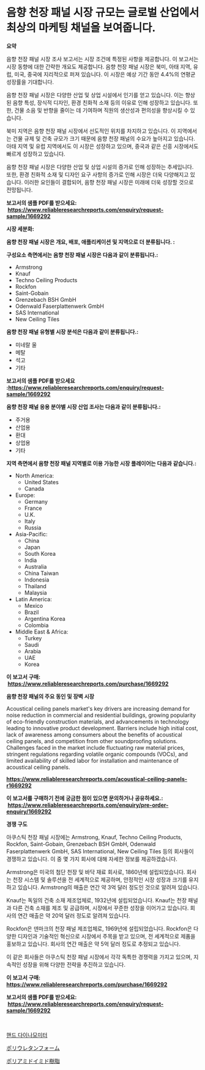 <p><h1>음향 천장 패널 시장 규모는 글로벌 산업에서 최상의 마케팅 채널을 보여줍니다.</h1></p><p><strong>요약</strong></p>
<p><p>음향 천장 패널 시장 조사 보고서는 시장 조건에 특정된 사항을 제공합니다. 이 보고서는 시장 동향에 대한 간략한 개요도 제공합니다. 음향 천장 패널 시장은 북미, 아태 지역, 유럽, 미국, 중국에 지리적으로 퍼져 있습니다. 이 시장은 예상 기간 동안 4.4%의 연평균 성장률을 기대합니다.</p><p>음향 천장 패널 시장은 다양한 산업 및 상업 시설에서 인기를 얻고 있습니다. 이는 향상된 음향 특성, 장식적 디자인, 환경 친화적 소재 등의 이유로 인해 성장하고 있습니다. 또한, 건물 소음 및 반향을 줄이는 데 기여하며 직원의 생산성과 편의성을 향상시킬 수 있습니다.</p><p>북미 지역은 음향 천장 패널 시장에서 선도적인 위치를 차지하고 있습니다. 이 지역에서는 건물 규제 및 건축 규모가 크기 때문에 음향 천장 패널의 수요가 높아지고 있습니다. 아태 지역 및 유럽 지역에서도 이 시장은 성장하고 있으며, 중국과 같은 신흥 시장에서도 빠르게 성장하고 있습니다.</p><p>음향 천장 패널 시장은 다양한 산업 및 상업 시설의 증가로 인해 성장하는 추세입니다. 또한, 환경 친화적 소재 및 디자인 요구 사항의 증가로 인해 시장은 더욱 다양해지고 있습니다. 이러한 요인들이 결합되어, 음향 천장 패널 시장은 미래에 더욱 성장할 것으로 전망됩니다.</p></p>
<p><strong>보고서의 샘플 PDF를 받으세요: &nbsp;<a href="https://www.reliableresearchreports.com/enquiry/request-sample/1669292">https://www.reliableresearchreports.com/enquiry/request-sample/1669292</a></strong></p>
<p><strong>시장 세분화:</strong></p>
<p><strong> 음향 천장 패널 시장은 개요, 배포, 애플리케이션 및 지역으로 더 분류됩니다. :</strong></p>
<p><strong>구성요소 측면에서는 음향 천장 패널 시장은 다음과 같이 분류됩니다.:</strong></p>
<p><ul><li>Armstrong</li><li>Knauf</li><li>Techno Ceiling Products</li><li>Rockfon</li><li>Saint-Gobain</li><li>Grenzebach BSH GmbH</li><li>Odenwald Faserplattenwerk GmbH</li><li>SAS International</li><li>New Ceiling Tiles</li></ul></p>
<p><strong> 음향 천장 패널 유형별 시장 분석은 다음과 같이 분류됩니다.:</strong></p>
<p><ul><li>미네랄 울</li><li>메탈</li><li>석고</li><li>기타</li></ul></p>
<p><strong>보고서의 샘플 PDF를 받으세요 :<a href="https://www.reliableresearchreports.com/enquiry/request-sample/1669292">https://www.reliableresearchreports.com/enquiry/request-sample/1669292</a></strong></p>
<p><strong> 음향 천장 패널 응용 분야별 시장 산업 조사는 다음과 같이 분류됩니다.:</strong></p>
<p><ul><li>주거용</li><li>산업용</li><li>환대</li><li>상업용</li><li>기타</li></ul></p>
<p><strong>지역 측면에서 음향 천장 패널 지역별로 이용 가능한 시장 플레이어는 다음과 같습니다.:</strong></p>
<p><ul>
    <li>
        North America:
        <ul>
            <li>United States</li>
            <li>Canada</li>
        </ul>
    </li>
    <li>
        Europe:
        <ul>
            <li>Germany</li>
            <li>France</li>
            <li>U.K.</li>
            <li>Italy</li>
            <li>Russia</li>
        </ul>
    </li>
    <li>
        Asia-Pacific:
        <ul>
            <li>China</li>
            <li>Japan</li>
            <li>South Korea</li>
            <li>India</li>
            <li>Australia</li>
            <li>China Taiwan</li>
            <li>Indonesia</li>
            <li>Thailand</li>
            <li>Malaysia</li>
        </ul>
    </li>
    <li>
        Latin America:
        <ul>
            <li>Mexico</li>
            <li>Brazil</li>
            <li>Argentina Korea</li>
            <li>Colombia</li>
        </ul>
    </li>
    <li>
        Middle East & Africa:
        <ul>
            <li>Turkey</li>
            <li>Saudi</li>
            <li>Arabia</li>
            <li>UAE</li>
            <li>Korea</li>
        </ul>
    </li>
    </ul></p>
<p><strong>이 보고서 구매: &nbsp;<a href="https://www.reliableresearchreports.com/purchase/1669292">https://www.reliableresearchreports.com/purchase/1669292</a></strong></p>
<p><strong>음향 천장 패널의 주요 동인 및 장벽 시장</strong></p>
<p><p>Acoustical ceiling panels market's key drivers are increasing demand for noise reduction in commercial and residential buildings, growing popularity of eco-friendly construction materials, and advancements in technology leading to innovative product development. Barriers include high initial cost, lack of awareness among consumers about the benefits of acoustical ceiling panels, and competition from other soundproofing solutions. Challenges faced in the market include fluctuating raw material prices, stringent regulations regarding volatile organic compounds (VOCs), and limited availability of skilled labor for installation and maintenance of acoustical ceiling panels.</p></p>
<p><strong><a href="https://www.reliableresearchreports.com/acoustical-ceiling-panels-r1669292">https://www.reliableresearchreports.com/acoustical-ceiling-panels-r1669292</a></strong></p>
<p><strong>이 보고서를 구매하기 전에 궁금한 점이 있으면 문의하거나 공유하세요.: &nbsp;<a href="https://www.reliableresearchreports.com/enquiry/pre-order-enquiry/1669292">https://www.reliableresearchreports.com/enquiry/pre-order-enquiry/1669292</a></strong></p>
<p><strong>경쟁 구도</strong></p>
<p><p>아쿠스틱 천장 패널 시장에는 Armstrong, Knauf, Techno Ceiling Products, Rockfon, Saint-Gobain, Grenzebach BSH GmbH, Odenwald Faserplattenwerk GmbH, SAS International, New Ceiling Tiles 등의 회사들이 경쟁하고 있습니다. 이 중 몇 가지 회사에 대해 자세한 정보를 제공하겠습니다.</p><p>Armstrong은 미국의 첨단 천장 및 바닥 재료 회사로, 1860년에 설립되었습니다. 회사는 천장 시스템 및 솔루션을 전 세계적으로 제공하며, 안정적인 시장 성장과 크기를 유지하고 있습니다. Armstrong의 매출은 연간 약 3억 달러 정도인 것으로 알려져 있습니다.</p><p>Knauf는 독일의 건축 소재 제조업체로, 1932년에 설립되었습니다. Knauf는 천장 패널과 다른 건축 소재를 제조 및 공급하며, 시장에서 꾸준한 성장을 이어가고 있습니다. 회사의 연간 매출은 약 20억 달러 정도로 알려져 있습니다.</p><p>Rockfon은 덴마크의 천장 패널 제조업체로, 1969년에 설립되었습니다. Rockfon은 다양한 디자인과 기술적인 혁신으로 시장에서 주목을 받고 있으며, 전 세계적으로 제품을 홍보하고 있습니다. 회사의 연간 매출은 약 5억 달러 정도로 추정되고 있습니다.</p><p>이 같은 회사들은 아쿠스틱 천장 패널 시장에서 각각 독특한 경쟁력을 가지고 있으며, 지속적인 성장을 위해 다양한 전략을 추진하고 있습니다.</p></p>
<p><strong>이 보고서 구매: &nbsp; <a href="https://www.reliableresearchreports.com/purchase/1669292">https://www.reliableresearchreports.com/purchase/1669292</a></strong></p>
<p><strong>보고서의 샘플 PDF를 받으세요: &nbsp;<a href="https://www.reliableresearchreports.com/enquiry/request-sample/1669292">https://www.reliableresearchreports.com/enquiry/request-sample/1669292</a></strong><strong></strong></p>
<p>&nbsp;</p>
<p><p><a href="https://medium.com/@delaneywill28/%EC%86%90-%EB%8B%A4%EC%9D%B4%EB%82%98%EB%AA%A8%EB%AF%B8%ED%84%B0-%EC%8B%9C%EC%9E%A5-%EB%B3%B4%EA%B3%A0%EC%84%9C%EB%8A%94-%EC%9D%B4-%EC%8B%9C%EC%9E%A5%EC%9D%98-%EC%B5%9C%EA%B7%BC-%ED%8A%B8%EB%A0%8C%EB%93%9C%EC%99%80-%EC%84%B1%EC%9E%A5-%EA%B8%B0%ED%9A%8C%EB%A5%BC-%EB%B3%B4%EC%97%AC%EC%A4%8D%EB%8B%88%EB%8B%A4-c625feba021d">핸드 다이나모미터</a></p><p><a href="https://medium.com/@wesleyeilly8796202/%E3%83%9D%E3%83%AA%E3%82%A6%E3%83%AC%E3%82%BF%E3%83%B3%E3%83%95%E3%82%A9%E3%83%BC%E3%83%A0%E5%B8%82%E5%A0%B4%E3%81%AF%E5%B8%82%E5%A0%B4%E3%82%B7%E3%82%A7%E3%82%A2-%E5%B8%82%E5%A0%B4%E3%83%88%E3%83%AC%E3%83%B3%E3%83%89-%E5%B8%82%E5%A0%B4%E6%88%90%E9%95%B7%E3%81%AB%E9%96%A2%E3%81%99%E3%82%8B%E6%83%85%E5%A0%B1%E3%82%92%E6%8F%90%E4%BE%9B%E3%81%97%E3%81%BE%E3%81%99-899b95dbe488">ポリウレタンフォーム</a></p><p><a href="https://medium.com/@fabianhoncescu2022/%E3%83%9D%E3%83%AA%E3%82%A2%E3%83%9F%E3%83%89%E3%82%A4%E3%83%9F%E3%83%89%E6%A8%B9%E8%84%82%E3%81%AE%E5%B8%82%E5%A0%B4%E3%82%B7%E3%82%A7%E3%82%A2%E3%81%AE%E6%8E%A8%E7%A7%BB%E3%81%A8%E5%B8%82%E5%A0%B4%E6%88%90%E9%95%B7%E5%8B%95%E5%90%912024%E5%B9%B4%E3%81%8B%E3%82%892031%E5%B9%B4-ae6ec4017dee">ポリアミドイミド樹脂</a></p></p>